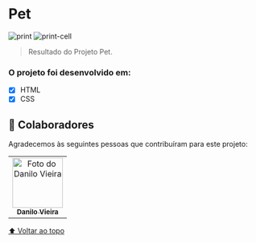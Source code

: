 # Pet

<img src="./ASSENTS/1.png" alt="print">
<img src="./ASSENTS/2.png" alt="print-cell">

> Resultado do Projeto Pet.




### O projeto foi desenvolvido em:



- [x] HTML
- [x] CSS
## 🤝 Colaboradores

Agradecemos às seguintes pessoas que contribuíram para este projeto:

<table>
  <tr>
    <td align="center">
      <a href="https://github.com/danilovgl">
        <img src="https://avatars3.githubusercontent.com/u/31936044" width="100px;" alt="Foto do Danilo Vieira"/><br>
        <sub>
          <b>Danilo Vieira</b>
        </sub>
      </a>
    </td>
    
</table>


[⬆ Voltar ao topo](#pet)<br>
